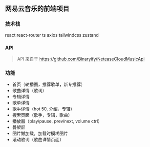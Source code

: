 ## 网易云音乐的前端项目

### 技术栈

react react-router ts axios tailwindcss zustand

### API

> API 来自于 https://github.com/Binaryify/NeteaseCloudMusicApi

### 功能

- 首页（轮播图，推荐歌单，新专推荐）
- 歌曲详情（歌词）
- 专辑详情
- 歌单详情
- 歌手详情（hot 50, 介绍，专辑）
- 搜索页面（歌手，专辑，歌曲）
- 播放器（play/pause, prev/next, volume ctrl）
- 骨架屏
- 图片懒加载，加载时模糊图片
- 滚动歌词（歌曲详情页面）
